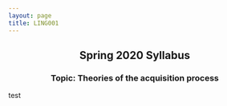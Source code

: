 ```yaml
---
layout: page
title: LING001 
---
```


<h2 align="center">Spring 2020 Syllabus</h2>
<h3 align="center">Topic: Theories of the acquisition process</h3>

test

